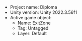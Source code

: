 <!-- UNITY CODE ASSIST INSTRUCTIONS START -->
- Project name: Diploma
- Unity version: Unity 2022.3.56f1
- Active game object:
  - Name: ExitZone
  - Tag: Untagged
  - Layer: Default
<!-- UNITY CODE ASSIST INSTRUCTIONS END -->